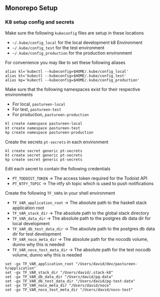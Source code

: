 
## Monorepo Setup

### K8 setup config and secrets

Make sure the following `kubeconfig` files are setup in these locations

- `~/.kube/config_local` for the local development k8 Environment
- `~/.kube/config_test` for the test environment
- `~/.kube/config_production` for the production environment

For convenience you may like to set these following aliases

```fish
alias kl='kubectl --kubeconfig=$HOME/.kube/config_local'
alias kt='kubectl --kubeconfig=$HOME/.kube/config_test'
alias kp='kubectl --kubeconfig=$HOME/.kube/config_production'
```
Make sure that the following namespaces exist for their respective environments

- For local, `pastureen-local`
- For test, `pastureen-test`
- For production, `pastureen-production`

```bash
kl create namespace pastureen-local
kt create namespace pastureen-test
kp create namespace pastureen-production
```

Create the secrets `pt-secrets` in each environment

```
kl create secret generic pt-secrets 
kt create secret generic pt-secrets
kp create secret generic pt-secrets
```

Edit each secret to contain the following credentials

- `PT_TODOIST_TOKEN` -> The access token required for the Todoist API
- `PT_NTFY_TOPIC` -> The ntfy sh topic which is used to push notifications


Create the following `TF_VAR`s in your shell environment

- `TF_VAR_application_root` -> The absolute path to the haskell stack application root
- `TF_VAR_stack_dir` -> The absolute path to the global stack directory
- `TF_VAR_data_dir` -> The absolute path to the postgres db data dir for local development
- `TF_VAR_db_test_data_dir` -> The absolute path to the postgres db data dir for test development
- `TF_VAR_noco_meta_dir` -> The absolute path for the nocodb volume, dunno why this is needed
- `TF_VAR_noco_test_meta_dir` -> The absolute path for the test nocodb volume, dunno why this is needed


```fish
set -gx TF_VAR_application_root "/Users/david/dev/pastureen-h/application"
set -gx TF_VAR_stack_dir "/Users/david/.stack-k8"
set -gx TF_VAR_db_data_dir "/Users/david/pg-data"
set -gx TF_VAR_db_test_data_dir "/Users/david/pg-test-data"
set -gx TF_VAR_noco_meta_dir "/Users/david/noco"
set -gx TF_VAR_noco_test_meta_dir "/Users/david/noco-test"
```
